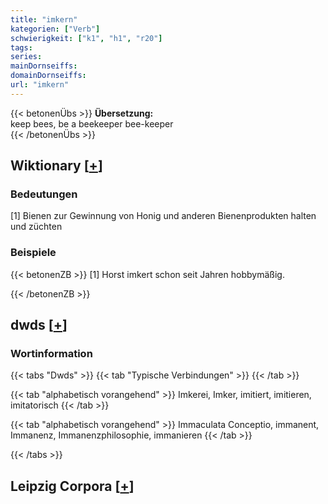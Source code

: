 ```yaml
---
title: "imkern"
kategorien: ["Verb"]
schwierigkeit: ["k1", "h1", "r20"]
tags:
series:
mainDornseiffs:
domainDornseiffs:
url: "imkern"
---
```


{{< betonenÜbs >}}
**Übersetzung:**  
keep bees, be a beekeeper bee-keeper  
{{< /betonenÜbs >}}

## Wiktionary [[+](https://de.wiktionary.org/wiki/imkern)]

### Bedeutungen
[1] Bienen zur Gewinnung von Honig und anderen Bienenprodukten halten und züchten  

### Beispiele
{{< betonenZB >}}
[1] Horst imkert schon seit Jahren hobbymäßig.  

{{< /betonenZB >}}


## dwds [[+](https://www.dwds.de/wb/imkern)]

### Wortinformation
{{< tabs "Dwds" >}}
{{< tab "Typische Verbindungen" >}}
{{< /tab >}}

{{< tab "alphabetisch vorangehend" >}}
Imkerei, Imker, imitiert, imitieren, imitatorisch
{{< /tab >}}

{{< tab "alphabetisch vorangehend" >}}
Immaculata Conceptio, immanent, Immanenz, Immanenzphilosophie, immanieren
{{< /tab >}}

{{< /tabs >}}

## Leipzig Corpora [[+](https://corpora.uni-leipzig.de/en/res?word=imkern&corpusId=deu_newscrawl-public_2018)]

